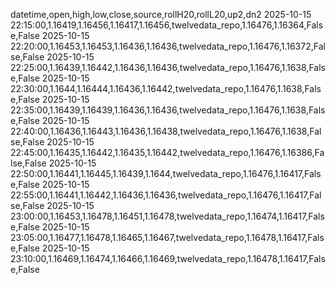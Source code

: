 datetime,open,high,low,close,source,rollH20,rollL20,up2,dn2
2025-10-15 22:15:00,1.16419,1.16456,1.16417,1.16456,twelvedata_repo,1.16476,1.16364,False,False
2025-10-15 22:20:00,1.16453,1.16453,1.16436,1.16436,twelvedata_repo,1.16476,1.16372,False,False
2025-10-15 22:25:00,1.16439,1.16442,1.16436,1.16436,twelvedata_repo,1.16476,1.1638,False,False
2025-10-15 22:30:00,1.1644,1.16444,1.16436,1.16442,twelvedata_repo,1.16476,1.1638,False,False
2025-10-15 22:35:00,1.16439,1.16439,1.16436,1.16436,twelvedata_repo,1.16476,1.1638,False,False
2025-10-15 22:40:00,1.16436,1.16443,1.16436,1.16438,twelvedata_repo,1.16476,1.1638,False,False
2025-10-15 22:45:00,1.16435,1.16442,1.16435,1.16442,twelvedata_repo,1.16476,1.16386,False,False
2025-10-15 22:50:00,1.16441,1.16445,1.16439,1.1644,twelvedata_repo,1.16476,1.16417,False,False
2025-10-15 22:55:00,1.16441,1.16442,1.16436,1.16436,twelvedata_repo,1.16476,1.16417,False,False
2025-10-15 23:00:00,1.16453,1.16478,1.16451,1.16478,twelvedata_repo,1.16474,1.16417,False,False
2025-10-15 23:05:00,1.16477,1.16478,1.16465,1.16467,twelvedata_repo,1.16478,1.16417,False,False
2025-10-15 23:10:00,1.16469,1.16474,1.16466,1.16469,twelvedata_repo,1.16478,1.16417,False,False
